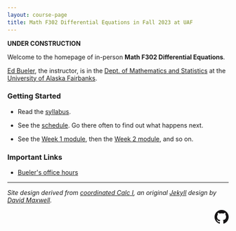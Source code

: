 ```yaml
---
layout: course-page
title: Math F302 Differential Equations in Fall 2023 at UAF
---
```


**UNDER CONSTRUCTION**

Welcome to the homepage of in-person **Math F302 Differential Equations**.

[Ed Bueler](http://bueler.github.io/), the instructor, is in the [Dept. of Mathematics and Statistics](http://www.uaf.edu/dms/) at the [University of Alaska Fairbanks](http://www.uaf.edu/).

### Getting Started

* Read the [syllabus](syllabus.pdf).

* See the [schedule](schedule.pdf).  Go there often to find out what happens next.

* See the [Week 1 module](week1), then the [Week 2 module](week2), and so on.

### Important Links

* [Bueler's office hours](http://bueler.github.io/OffHrs.htm)

---
_Site design derived from [coordinated Calc I](https://uaf-math251.github.io/), an original [Jekyll](https://jekyllrb.com/) design by [David Maxwell](https://damaxwell.github.io/)._

[<img src="GitHub-Mark-32px.png" align="right">](https://github.com/bueler/math302 "This page is a github repo.")

